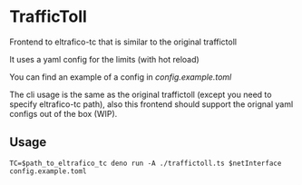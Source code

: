 # TrafficToll

Frontend to eltrafico-tc that is similar to the original traffictoll

It uses a yaml config for the limits (with hot reload)

You can find an example of a config in *config.example.toml*

The cli usage is the same as the original traffictoll (except you need to specify eltrafico-tc path),
also this frontend should support the orignal yaml configs out of the box (WIP).


## Usage

```
TC=$path_to_eltrafico_tc deno run -A ./traffictoll.ts $netInterface config.example.toml
```
